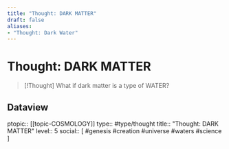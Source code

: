 ```yaml
---
title: "Thought: DARK MATTER"
draft: false
aliases:
- "Thought: Dark Water"
---
```

# Thought: DARK MATTER
> [!Thought]
> What if dark matter is a type of WATER?

## Dataview
ptopic:: [[topic-COSMOLOGY]]
type:: #type/thought
title:: "Thought: DARK MATTER"
level:: 5
social:: [ #genesis #creation #universe #waters #science ]